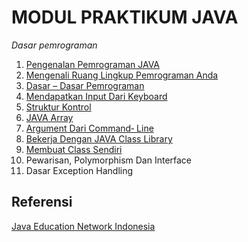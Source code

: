 # MODUL PRAKTIKUM JAVA

*Dasar pemrograman*

1. [Pengenalan Pemrograman JAVA](la3_MengenaliLingkPemAnda.pdf)
2. [Mengenali Ruang Lingkup Pemrograman Anda](la3_MengenaliLingkPemAnda.pdf)
3. [Dasar – Dasar Pemrograman](la4_Dasar2Pemprograman.pdf)
4. [Mendapatkan Input Dari Keyboard](la5_inputfromkey.pdf)
5. [Struktur Kontrol](la6_struktur&#32;kontrol.pdf)
6. [JAVA Array](la7_JavaArray.pdf)
7. [Argument Dari Command‐ Line](la7_JavaArray.pdf)
8. [Bekerja Dengan JAVA Class Library](la9_JavaClassLib.pdf)
9. [Membuat Class Sendiri]()
10. Pewarisan, Polymorphism Dan Interface
11. Dasar Exception Handling


## Referensi

[Java Education Network Indonesia](#)
